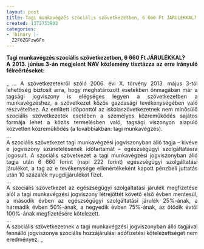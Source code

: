 ```yaml
---
layout: post
title: Tagi munkavégzés szociális szövetkezetben, 6 660 Ft JÁRULÉKKAL?
created: 1372753902
categories:
- !binary |-
  Z2F6ZGFzw6Fn
---
```

<p style="text-align: justify;"><strong>Tagi munkavégzés szociális szövetkezetben, 6 660 Ft JÁRULÉKKAL?</strong><br><strong>A 2013. június 3-án megjelent NAV közlemény tisztázza az erre irányuló félreértéseket:</strong><br><br>„ … A szövetkezetekről szóló 2006. évi X. törvény 2013. május 3-tól lehetőség biztosít arra, hogy meghatározott esetekben önmagában már a tagsági jogviszony is elégséges legyen a szövetkezetben a munkavégzéshez, a szövetkezet közös gazdasági tevékenységében való részvételhez. Az említett időponttól az iskolaszövetkezetnek nem minősülő szociális szövetkezetek esetében a személyes közreműködés sajátos formája lehet a közös termelésben való, tagsági viszonyon alapuló közvetlen közreműködés (a továbbiakban: tagi munkavégzés).<span class="text_exposed_show" style="display: inline; color: #333333; font-family: 'lucida grande', tahoma, verdana, arial, sans-serif; font-size: 13px; line-height: 18px;"><br></span>…<br>A szociális szövetkezet tagi munkavégzési jogviszonyban álló tagja – kivéve e jogviszony szünetelésének időtartamát – egészségügyi szolgáltatásra jogosult. A szociális szövetkezet a tagi munkavégzési jogviszonyban álló tagja után 6 660 forint (napi 222 forint) egészségügyi szolgáltatási járulékot, a tag az e tevékenysége ellenértékeként kapott pénzbeli juttatás után 10 százalék nyugdíjjárulékot fizet.<br>…<br>A szociális szövetkezet az egészségügyi szolgáltatási járulék megfizetése alól a tagi munkavégzési jogviszony létrejöttét követő első évben mentesül, a második évben az egészségügyi szolgáltatási járulék 25%-ának, a harmadik évben 50%-ának, a negyedik évben 75%-ának, az ötödik évtől 100%-ának megfizetésére kötelezett.<br>…<br>A szociális szövetkezetnek a tagi munkavégzési jogviszonyban álló tagjával fennálló jogviszonya szociális hozzájárulási adófizetési kötelezettséget nem eredményez. „</p>
